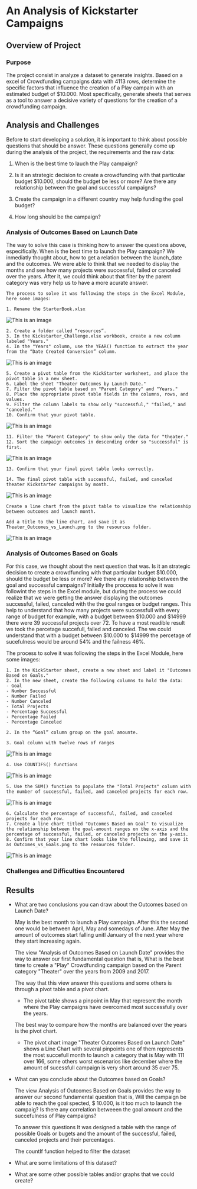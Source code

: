 # An Analysis of Kickstarter Campaigns

## Overview of Project
### Purpose

The project consist in analyze a dataset to generate insights. Based on a excel of Crowdfunding campaigns data with 4113 rows, determine the specific factors that influence the creation of a Play campain with an estimated budget of $10.000. Most specifically, generate sheets that serves as a tool to answer a decisive variety of questions for the creation of a crowdfunding campaign.


## Analysis and Challenges

Before to start developing a solution, it is important to think about possible questions that should be answer. These questions generally come up during the analysis of the project, the requirements and the raw data:

1. When is the best time to lauch the Play campaign? 

2. Is it an strategic decision to create a crowdfunding with that particular budget $10.000, should the budget be less or more? Are there any relationship between the goal and successful campaigns? 

3. Create the campaign in a different country may help funding the goal budget?

4. How long should be the campaign?


### Analysis of Outcomes Based on Launch Date

The way to solve this case is thinking how to answer the questions above, especifically. When is the best time to launch the Play campaign? We inmediatly thought about, how to get a relation between the launch_date and the outcomes. We were able to think that we needed to display the months and see how many projects were successful, failed or canceled over the years.
After it, we could think about that filter by the parent category was very help us to have a more acurate answer.


	The process to solve it was following the steps in the Excel Module, here some images:

	1. Rename the StarterBook.xlsx

![This is an image](https://github.com/lindaperez/kickstarter-analysis/blob/main/Resources/renamed.png)

	2. Create a folder called “resources”.
	3. In the Kickstarter_Challenge.xlsx workbook, create a new column labeled "Years."
	4. In the "Years" column, use the YEAR() function to extract the year from the “Date Created Conversion” column.

![This is an image](https://github.com/lindaperez/kickstarter-analysis/blob/main/Resources/yearsFormula.png)


	5. Create a pivot table from the KickStarter worksheet, and place the pivot table in a new sheet.
	6. Label the sheet "Theater Outcomes by Launch Date."
	7. Filter the pivot table based on "Parent Category" and "Years."
	8. Place the appropriate pivot table fields in the columns, rows, and values.
	9. Filter the column labels to show only "successful," "failed," and "canceled."
	10. Confirm that your pivot table.

![This is an image](https://github.com/lindaperez/kickstarter-analysis/blob/main/Resources/9pivotTable.png)


	11. Filter the "Parent Category" to show only the data for "theater."
	12. Sort the campaign outcomes in descending order so "successful" is first.

![This is an image](https://github.com/lindaperez/kickstarter-analysis/blob/main/Resources/descendingOrder.png)

	13. Confirm that your final pivot table looks correctly.

	14. The final pivot table with successful, failed, and canceled theater Kickstarter campaigns by month.

![This is an image](https://github.com/lindaperez/kickstarter-analysis/blob/main/Resources/pivotTable.png)

	Create a line chart from the pivot table to visualize the relationship between outcomes and launch month.

	Add a title to the line chart, and save it as Theater_Outcomes_vs_Launch.png to the resources folder.

![This is an image](https://github.com/lindaperez/kickstarter-analysis/blob/main/Resources/Theater_Outcomes_vs_Launch.png)




### Analysis of Outcomes Based on Goals


For this case, we thought about the next question that was. Is it an strategic decision to create a crowdfunding with that particular budget $10.000, should the budget be less or more? Are there any relationship between the goal and successful campaigns? 
Initially the proccess to solve it was followint the steps in the Excel module, but during the process we could realize that we were getting the answer displaying the outcomes successful, failed, canceled with the the goal ranges or budget ranges. This help to understand that how many projects were successfull with every range of budget for example, with a budget between $10.000  and $14999 there were 39 successful projects over 72. To have a most readible result we took the percetage succefull, failed and canceled. The we could understand that with a budget between $10.000 to $14999 the percetage of sucefulness would be around 54% and the failness 46%.  


The process to solve it was following the steps in the Excel Module, here some images:

	1. In the KickStarter sheet, create a new sheet and label it "Outcomes Based on Goals."
	2. In the new sheet, create the following columns to hold the data:
	- Goal
	- Number Successful
	- Number Failed
	- Number Canceled
	- Total Projects
	- Percentage Successful
	- Percentage Failed
	- Percentage Canceled

	2. In the “Goal” column group on the goal amounte.

	3. Goal column with twelve rows of ranges

![This is an image](https://github.com/lindaperez/kickstarter-analysis/blob/main/Resources/1wholeView.png)


	4. Use COUNTIFS() functions 

![This is an image](https://github.com/lindaperez/kickstarter-analysis/blob/main/Resources/countIf.png)

	5. Use the SUM() function to populate the "Total Projects" column with the number of successful, failed, and canceled projects for each row.

![This is an image](https://github.com/lindaperez/kickstarter-analysis/blob/main/Resources/5sum.png)


	6. Calculate the percentage of successful, failed, and canceled projects for each row.
	7. Create a line chart titled "Outcomes Based on Goal" to visualize the relationship between the goal-amount ranges on the x-axis and the percentage of successful, failed, or canceled projects on the y-axis.
	8. Confirm that your line chart looks like the following, and save it as Outcomes_vs_Goals.png to the resources folder.


![This is an image](https://github.com/lindaperez/kickstarter-analysis/blob/main/Resources/Outcomes_vs_Goals.png)



### Challenges and Difficulties Encountered

## Results

- What are two conclusions you can draw about the Outcomes based on Launch Date?

	May is the best month to launch a Play campaign. After this the second one would be between April, May and somedays of June. After May the amount of outcomes start falling unitl January of the next year where they start increasing again. 

	The view "Analysis of Outcomes Based on Launch Date" provides the way to answer our first fundamental question that is, What is the best time to create a "Play" Crowdfunding campaign based on the Parent category "Theater" over the years from 2009 and 2017. 

	The way that this view answer this questions and some others is through a pivot table and a pivot chart. 

	* The pivot table shows a pinpoint in May that represent the month where the Play campaigns have overcomed most successfully over the years. 


	The best way to compare how the months are balanced over the years is the pivot chart.

	* The pivot chart image "Theater Outcomes Based on Launch Date" shows a Line Chart with several pinpoints one of them represents the most succefull month to launch a category that is May with 111 over 166, some others worst escenarios like december where the amount of sucessfull campaign is very short around 35 over 75.


- What can you conclude about the Outcomes based on Goals?


	The view Analysis of Outcomes Based on Goals provides the way to answer our second fundamental question that is, Will the campaign be able to reach the goal spected, $ 10.000, is it too much to launch the campaig? Is there any correlation betweeen the goal amount and the succefulness of Play campaigns?

	To answer this questions It was designed a table with the range of possible Goals or bugets and the amount of the successful, failed, canceled projects and their percentages. 

	The countIf function helped to filter the dataset 


- What are some limitations of this dataset?

- What are some other possible tables and/or graphs that we could create?
